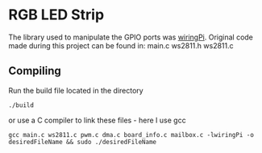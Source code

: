 # RGB LED Strip
The library used to manipulate the GPIO ports was [wiringPi](http://wiringpi.com).
Original code made during this project can be found in:  main.c ws2811.h ws2811.c

## Compiling
Run the build file located in the directory
<pre><code>./build</code></pre>

or use a C compiler to link these files - here I use gcc
<pre><code>gcc main.c ws2811.c pwm.c dma.c board_info.c mailbox.c -lwiringPi -o desiredFileName && sudo ./desiredFileName</code></pre>
